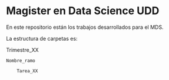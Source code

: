# Magister en Data Science UDD
En este repositorio están los trabajos desarrollados para el MDS.

La estructura de carpetas es:

Trimestre_XX

    Nombre_ramo
    
        Tarea_XX
